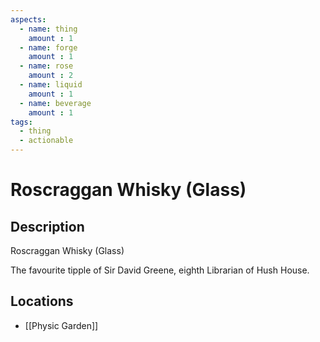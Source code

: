 ```yaml
---
aspects: 
  - name: thing
    amount : 1
  - name: forge
    amount : 1
  - name: rose
    amount : 2
  - name: liquid
    amount : 1
  - name: beverage
    amount : 1
tags:
  - thing
  - actionable
---
```


# Roscraggan Whisky (Glass)

## Description
Roscraggan Whisky (Glass)

The favourite tipple of Sir David Greene, eighth Librarian of Hush House.
## Locations
- [[Physic Garden]]